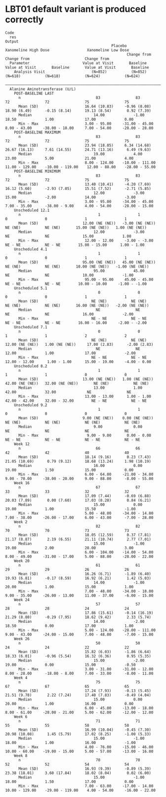 # LBT01 default variant is produced correctly

    Code
      res
    Output
                                                    Placebo                      Xanomeline High Dose                 Xanomeline Low Dose       
                                                           Change from                         Change from                         Change from  
      Parameter                        Value at Visit       Baseline       Value at Visit       Baseline       Value at Visit       Baseline    
        Analysis Visit                     (N=852)           (N=852)           (N=618)           (N=618)           (N=624)           (N=624)    
      ——————————————————————————————————————————————————————————————————————————————————————————————————————————————————————————————————————————
      Alanine Aminotransferase (U/L)                                                                                                            
        POST-BASELINE LAST                                                                                                                      
          n                                  83                83                72                72                75                75       
          Mean (SD)                     16.64 (10.83)     -0.96 (8.08)      18.90 (6.49)      -0.15 (8.14)      19.13 (8.54)       0.92 (7.39)  
          Median                            14.00             -1.00             18.50             1.00              17.00             0.00      
          Min - Max                     3.00 - 95.00     -31.00 - 45.00     8.00 - 43.00     -38.00 - 18.00     7.00 - 54.00     -28.00 - 28.00 
        POST-BASELINE MAXIMUM                                                                                                                   
          n                                  83                83                72                72                75                75       
          Mean (SD)                     23.94 (18.05)     6.34 (14.68)      26.67 (16.13)     7.61 (14.55)      24.71 (13.16)      6.49 (9.63)  
          Median                            19.00             4.00              23.00             5.00              21.00             4.00      
          Min - Max                     8.00 - 124.00    -10.00 - 111.00   11.00 - 129.00    -10.00 - 119.00    12.00 - 88.00    -28.00 - 55.00 
        POST-BASELINE MINIMUM                                                                                                                   
          n                                  83                83                72                72                75                75       
          Mean (SD)                     13.40 (10.41)     -4.20 (7.69)      16.12 (5.60)      -2.93 (7.05)      15.51 (7.52)      -2.71 (5.85)  
          Median                            12.00             -3.00             15.00             -2.00             14.00             -3.00     
          Min - Max                     3.00 - 95.00     -34.00 - 45.00     7.00 - 35.00      -38.00 - 9.00     4.00 - 54.00     -28.00 - 15.00 
        Unscheduled 12.1                                                                                                                        
          n                                   1                 1                 0                 0                 1                 1       
          Mean (SD)                    12.00 (NE (NE))   -3.00 (NE (NE))       NE (NE)           NE (NE)       15.00 (NE (NE))   1.00 (NE (NE)) 
          Median                            12.00             -3.00              NE                NE               15.00             1.00      
          Min - Max                     12.00 - 12.00     -3.00 - -3.00        NE - NE           NE - NE        15.00 - 15.00      1.00 - 1.00  
        Unscheduled 4.1                                                                                                                         
          n                                   1                 1                 0                 0                 1                 1       
          Mean (SD)                    95.00 (NE (NE))   45.00 (NE (NE))       NE (NE)           NE (NE)       10.00 (NE (NE))   -1.00 (NE (NE))
          Median                            95.00             45.00              NE                NE               10.00             -1.00     
          Min - Max                     95.00 - 95.00     45.00 - 45.00        NE - NE           NE - NE        10.00 - 10.00     -1.00 - -1.00 
        Unscheduled 5.1                                                                                                                         
          n                                   0                 0                 0                 0                 1                 1       
          Mean (SD)                        NE (NE)           NE (NE)           NE (NE)           NE (NE)       16.00 (NE (NE))   -2.00 (NE (NE))
          Median                             NE                NE                NE                NE               16.00             -2.00     
          Min - Max                        NE - NE           NE - NE           NE - NE           NE - NE        16.00 - 16.00     -2.00 - -2.00 
        Unscheduled 7.1                                                                                                                         
          n                                   0                 0                 1                 1                 2                 2       
          Mean (SD)                        NE (NE)           NE (NE)       12.00 (NE (NE))   1.00 (NE (NE))     17.00 (2.83)      -2.00 (2.83)  
          Median                             NE                NE               12.00             1.00              17.00             -2.00     
          Min - Max                        NE - NE           NE - NE        12.00 - 12.00      1.00 - 1.00      15.00 - 19.00     -4.00 - 0.00  
        Unscheduled 8.2                                                                                                                         
          n                                   1                 1                 1                 1                 0                 0       
          Mean (SD)                    13.00 (NE (NE))   1.00 (NE (NE))    42.00 (NE (NE))   32.00 (NE (NE))       NE (NE)           NE (NE)    
          Median                            13.00             1.00              42.00             32.00              NE                NE       
          Min - Max                     13.00 - 13.00      1.00 - 1.00      42.00 - 42.00     32.00 - 32.00        NE - NE           NE - NE    
        Unscheduled 9.2                                                                                                                         
          n                                   1                 1                 0                 0                 0                 0       
          Mean (SD)                    9.00 (NE (NE))    0.00 (NE (NE))        NE (NE)           NE (NE)           NE (NE)           NE (NE)    
          Median                            9.00              0.00               NE                NE                NE                NE       
          Min - Max                      9.00 - 9.00       0.00 - 0.00         NE - NE           NE - NE           NE - NE           NE - NE    
        Week 12                                                                                                                                 
          n                                  66                66                42                42                40                40       
          Mean (SD)                     18.14 (9.16)       0.23 (7.43)      21.05 (10.69)      0.79 (9.12)      18.68 (13.24)     1.98 (10.19)  
          Median                            16.00             0.00              19.00             1.50              15.00             0.00      
          Min - Max                     6.00 - 64.00     -21.00 - 34.00     9.00 - 70.00     -38.00 - 20.00     9.00 - 88.00      -8.00 - 55.00 
        Week 16                                                                                                                                 
          n                                  67                67                33                33                32                32       
          Mean (SD)                     17.09 (7.44)      -0.69 (6.88)      20.03 (7.89)       0.00 (7.60)      17.03 (8.28)       0.84 (6.21)  
          Median                            15.00             0.00              19.00             1.00              15.50             -1.00     
          Min - Max                     5.00 - 48.00     -34.00 - 14.00     7.00 - 38.00     -26.00 - 17.00     6.00 - 43.00      -7.00 - 28.00 
        Week 2                                                                                                                                  
          n                                  82                82                70                70                73                73       
          Mean (SD)                     18.05 (12.59)      0.37 (7.81)      21.17 (8.87)       2.19 (6.55)      21.11 (10.74)      2.77 (7.01)  
          Median                            15.00             -1.00             19.00             2.00              20.00             3.00      
          Min - Max                     6.00 - 104.00    -14.00 - 54.00     8.00 - 49.00     -31.00 - 17.00     5.00 - 88.00     -28.00 - 22.00 
        Week 20                                                                                                                                 
          n                                  61                61                29                29                26                26       
          Mean (SD)                     16.26 (6.71)      -1.89 (6.40)      19.93 (6.81)      -0.17 (8.59)      16.92 (6.21)       1.42 (5.03)  
          Median                            14.00             -1.00             20.00             1.00              15.00             1.00      
          Min - Max                     7.00 - 48.00     -34.00 - 18.00     9.00 - 35.00     -26.00 - 13.00     11.00 - 37.00     -6.00 - 15.00 
        Week 24                                                                                                                                 
          n                                  57                57                28                28                24                24       
          Mean (SD)                     17.86 (15.61)     -0.14 (16.19)     21.29 (8.80)      -0.29 (7.95)      18.62 (9.42)       2.33 (5.74)  
          Median                            14.00             -2.00             18.50             0.00              17.00             1.00      
          Min - Max                     5.00 - 124.00    -28.00 - 111.00    9.00 - 43.00     -24.00 - 15.00     7.00 - 48.00      -7.00 - 15.00 
        Week 26                                                                                                                                 
          n                                  50                50                24                24                22                22       
          Mean (SD)                     15.82 (6.03)      -1.86 (6.64)      18.33 (6.01)      -0.96 (5.54)      16.32 (6.36)       0.95 (5.35)  
          Median                            15.00             -2.00             19.00             0.00              15.00             -0.50     
          Min - Max                     3.00 - 31.00     -31.00 - 12.00     8.00 - 28.00      -18.00 - 8.00     7.00 - 33.00      -8.00 - 11.00 
        Week 4                                                                                                                                  
          n                                  75                75                67                67                65                65       
          Mean (SD)                     17.24 (7.93)      -0.13 (5.45)      21.51 (9.78)       2.22 (7.24)      17.40 (7.83)      -0.49 (4.04)  
          Median                            15.00             0.00              20.00             1.00              16.00             0.00      
          Min - Max                     6.00 - 45.00     -13.00 - 18.00     8.00 - 61.00     -28.00 - 21.00     5.00 - 62.00     -12.00 - 12.00 
        Week 6                                                                                                                                  
          n                                  71                71                55                55                58                58       
          Mean (SD)                     16.99 (10.04)     -0.45 (7.30)      20.98 (10.08)      1.45 (5.79)      17.02 (8.25)      -1.00 (5.33)  
          Median                            15.00             -1.00             18.00             1.00              16.00             -1.00     
          Min - Max                     4.00 - 76.00     -15.00 - 46.00     10.00 - 60.00    -19.00 - 15.00     5.00 - 57.00     -13.00 - 16.00 
        Week 8                                                                                                                                  
          n                                  70                70                52                52                54                54       
          Mean (SD)                     16.93 (9.39)      -0.89 (5.39)      23.38 (18.01)     3.60 (17.84)      18.02 (8.04)       0.02 (6.00)  
          Median                            15.00             -1.00             18.00             1.50              17.00             0.00      
          Min - Max                     7.00 - 63.00     -17.00 - 14.00    10.00 - 129.00    -29.00 - 119.00    4.00 - 54.00     -16.00 - 22.00 

